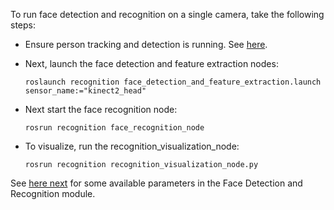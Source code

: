 To run face detection and recognition on a single camera, take the following steps:

* Ensure person tracking and detection is running. See [here](https://github.com/OpenPTrack/open_ptrack_v2/wiki/Person-Single-Camera). 

* Next, launch the face detection and feature extraction nodes:

  `roslaunch recognition face_detection_and_feature_extraction.launch sensor_name:="kinect2_head"`

* Next start the face recognition node: 

  `rosrun recognition face_recognition_node`

* To visualize, run the recognition_visualization_node:

  `rosrun recognition recognition_visualization_node.py`

See [here next](https://github.com/OpenPTrack/open_ptrack_v2/wiki/Face-Parameters) for some available parameters in the Face Detection and Recognition module. 